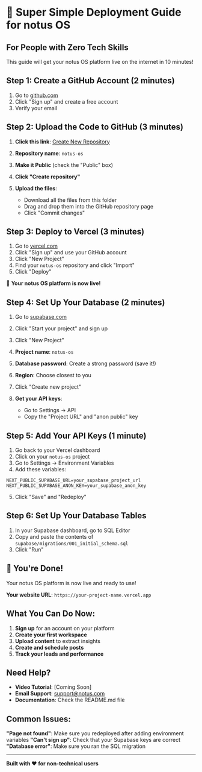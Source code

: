 # 🚀 Super Simple Deployment Guide for notus OS

## For People with Zero Tech Skills

This guide will get your notus OS platform live on the internet in 10 minutes!

## Step 1: Create a GitHub Account (2 minutes)

1. Go to [github.com](https://github.com)
2. Click "Sign up" and create a free account
3. Verify your email

## Step 2: Upload the Code to GitHub (3 minutes)

1. **Click this link**: [Create New Repository](https://github.com/new)
2. **Repository name**: `notus-os`
3. **Make it Public** (check the "Public" box)
4. **Click "Create repository"**

5. **Upload the files**:
   - Download all the files from this folder
   - Drag and drop them into the GitHub repository page
   - Click "Commit changes"

## Step 3: Deploy to Vercel (3 minutes)

1. Go to [vercel.com](https://vercel.com)
2. Click "Sign up" and use your GitHub account
3. Click "New Project"
4. Find your `notus-os` repository and click "Import"
5. Click "Deploy"

🎉 **Your notus OS platform is now live!**

## Step 4: Set Up Your Database (2 minutes)

1. Go to [supabase.com](https://supabase.com)
2. Click "Start your project" and sign up
3. Click "New Project"
4. **Project name**: `notus-os`
5. **Database password**: Create a strong password (save it!)
6. **Region**: Choose closest to you
7. Click "Create new project"

8. **Get your API keys**:
   - Go to Settings → API
   - Copy the "Project URL" and "anon public" key

## Step 5: Add Your API Keys (1 minute)

1. Go back to your Vercel dashboard
2. Click on your `notus-os` project
3. Go to Settings → Environment Variables
4. Add these variables:

```
NEXT_PUBLIC_SUPABASE_URL=your_supabase_project_url
NEXT_PUBLIC_SUPABASE_ANON_KEY=your_supabase_anon_key
```

5. Click "Save" and "Redeploy"

## Step 6: Set Up Your Database Tables

1. In your Supabase dashboard, go to SQL Editor
2. Copy and paste the contents of `supabase/migrations/001_initial_schema.sql`
3. Click "Run"

## 🎉 You're Done!

Your notus OS platform is now live and ready to use!

**Your website URL**: `https://your-project-name.vercel.app`

## What You Can Do Now:

1. **Sign up** for an account on your platform
2. **Create your first workspace**
3. **Upload content** to extract insights
4. **Create and schedule posts**
5. **Track your leads and performance**

## Need Help?

- **Video Tutorial**: [Coming Soon]
- **Email Support**: support@notus.com
- **Documentation**: Check the README.md file

## Common Issues:

**"Page not found"**: Make sure you redeployed after adding environment variables
**"Can't sign up"**: Check that your Supabase keys are correct
**"Database error"**: Make sure you ran the SQL migration

---

**Built with ❤️ for non-technical users** 
